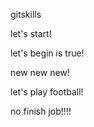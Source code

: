  gitskills


let's start!

let's begin is true!

new new new!

let's play football!

no finish job!!!!
